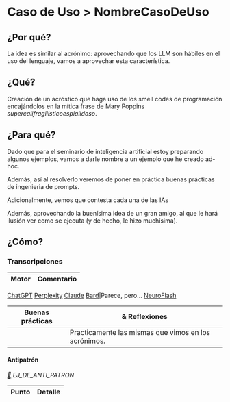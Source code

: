  # Caso de Uso > NombreCasoDeUso

## ¿Por qué?

La idea es similar al acrónimo: aprovechando que los LLM son hábiles en el uso del lenguaje, vamos a aprovechar esta característica.

## ¿Qué?

Creación de un acróstico que haga uso de los smell codes de programación encajándolos en la mítica frase de Mary Poppins *supercalifragilisticoespialidoso*.

## ¿Para qué?

Dado que para el seminario de inteligencia artificial estoy preparando algunos ejemplos, vamos a darle nombre a un ejemplo que he creado ad-hoc.

Además, así al resolverlo veremos de poner en práctica buenas prácticas de ingenieria de prompts. 

Adicionalmente, vemos que contesta cada una de las IAs

Además, aprovechando la buenísima idea de un gran amigo, al que le hará ilusión ver como se ejecuta (y de hecho, le hizo muchísima).

## ¿Cómo?

### Transcripciones

|Motor|Comentario|
|-|-|
[ChatGPT](https://chat.openai.com/share/93bccf33-5d9f-40c1-a141-50d7b738a125)
[Perplexity](https://www.perplexity.ai/search/8d095c6e-1b78-4feb-b148-67201a297f61?s=c)
[Claude](https://claude.ai/chat/d31406dd-d91d-4b42-8d85-b8e7c7664abf)
[Bard](https://g.co/bard/share/163257f03b46)|Parece, pero...
[NeuroFlash](https://app.neuro-flash.com/ai-writer/1e3fe756ca9fc9bbaeee79725692add5/preview)

|Buenas prácticas|& Reflexiones
|-|-|
| |Practicamente las mismas que vimos en los acrónimos.

#### Antipatrón

*[:link:]() EJ_DE_ANTI_PATRON*

|Punto|Detalle|
|-|-|
